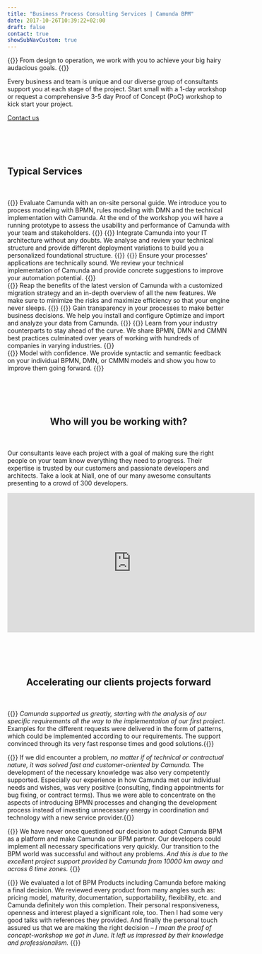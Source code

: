 ```yaml
---
title: "Business Process Consulting Services | Camunda BPM"
date: 2017-10-26T10:39:22+02:00
draft: false
contact: true
showSubNavCustom: true
---
```


{{<highlight-visual title="Let's make your work flow" svg="/services/consulting.svg" svg_width="25%">}}
	From design to operation, we work with you to achieve your big hairy audacious goals.
{{</highlight-visual>}}


<p class="light lead text-center"> Every business and team is unique and our diverse group of consultants support you at each stage of the project. Start small with a 1-day workshop or request a comprehensive 3-5 day Proof of Concept (PoC) workshop to kick start your project.</p>

<p class="text-center"><a class="btn btn-primary" href="#contact">Contact us</a></p>
<h2 class="light lead text-center" style="margin-top: 100px; margin-bottom: 50px">Typical Services</h2>

<div class="row">
	{{<panel-item title="PoC Workshop" img="svg/services/products/poc-workshop.svg">}}
	Evaluate Camunda with an on-site personal guide. We introduce you to process modeling with BPMN, rules modeling with DMN and the technical implementation with Camunda. At the end of the workshop you will have a running prototype to assess the usability and performance of Camunda with your team and stakeholders.
	{{</panel-item>}}
	{{<panel-item title="Architecture Review and Optimization" img="svg/services/products/review-optimization.svg">}}
	Integrate Camunda into your IT architecture without any doubts. We analyse and review your technical structure and provide different deployment variations to build you a personalized foundational structure.
	{{</panel-item>}}
	{{<panel-item title="Technical Review" img="svg/services/products/technical-review.svg">}}
	Ensure your processes' applications are technically sound. We review your technical implementation of Camunda and provide concrete suggestions to improve your automation potential.
	{{</panel-item>}}
</div><div class="row">
	{{<panel-item title="Camunda Upgrade Implementation" img="svg/services/products/upgrade.svg">}}
	Reap the benefits of the latest version of Camunda with a customized migration strategy and an in-depth overview of all the new features. We make sure to minimize the risks and maximize efficiency so that your engine never sleeps.
	{{</panel-item>}}
	{{<panel-item title="Optimize Workshop" img="svg/services/products/optimize-workshop.svg">}}
	Gain transparency in your processes to make better business decisions. We help you install and configure Optimize and import and analyze your data from Camunda.
	{{</panel-item>}}
	{{<panel-item title="Best Practices Workshop" img="svg/services/products/best-practices-workshop.svg">}}
	Learn from your industry counterparts to stay ahead of the curve. We share BPMN, DMN and CMMN best practices culminated over years of working with hundreds of companies in varying industries.
	{{</panel-item>}}
</div>
<div class="row">
	{{<panel-item title="Modeling Workshops" img="svg/services/products/modeling-workshops.svg">}}
	Model with confidence. We provide syntactic and semantic feedback on your individual BPMN, DMN, or CMMN models and show you how to improve them going forward.
	{{</panel-item>}}
</div>
<center><h2 class="light lead" style="margin-top: 100px; margin-bottom: 50px">Who will you be working with?</h2></center>
<div class="row">
	<div class="col-md-6">
		<p>Our consultants leave each project with a goal of making sure the right people on your team know everything they need to progress. Their expertise is trusted by our customers and passionate developers and architects. Take a look at Niall, one of our many awesome consultants presenting to a crowd of 300 developers.
		</p>
	</div>
	<div class="col-md-6">
		<embed src="https://www.youtube.com/embed/nJOrMOXv5_M?rel=0" width="560" height="315" scale="aspect" controller="true">
	</div>
</div>

<center><h2 class="light lead" style="margin-top: 100px; margin-bottom: 50px">Accelerating our clients projects forward</h2></center>

{{<quote name="" company="Helvetia" >}}
<i>Camunda supported us greatly, starting with the analysis of our specific requirements all the way to the implementation of our first project.</i> Examples for the different requests were delivered in the form of patterns, which could be implemented according to our requirements. The support convinced through its very fast response times and good solutions.{{</quote>}}


{{<quote name="" company="DWP Bank" >}}
If we did encounter a problem, <i>no matter if of technical or contractual nature, it was solved fast and customer-oriented by Camunda.</i> The development of the necessary knowledge was also very competently supported. Especially our experience in how Camunda met our individual needs and wishes, was very positive (consulting, finding appointments for bug fixing, or contract terms). Thus we were able to concentrate on the aspects of introducing BPMN processes and changing the development process instead of investing unnecessary energy in coordination and technology with a new service provider.{{</quote>}}

{{<quote name="" company="Allianz Indonesia" >}}
We have never once questioned our decision to adopt Camunda BPM as a platform and make Camunda our BPM partner. Our developers could implement all necessary specifications very quickly. Our transition to the BPM world was successful and without any problems. <i>And this is due to the excellent project support provided by Camunda from 10000 km away and across 6 time zones.</i>
{{</quote>}}

{{<quote name="" company="iTradeNetwork" >}}
We evaluated a lot of BPM Products including Camunda before making a final decision. We reviewed every product from many angles such as: pricing model, maturity, documentation, supportability, flexibility, etc. and Camunda definitely won this completion. Their personal responsiveness, openness and interest played a significant role, too. Then I had some very good talks with references they provided. And finally the personal touch assured us that we are making the right decision – <i>I mean the proof of concept-workshop we got in June. It left us impressed by their knowledge and professionalism.</i>
{{</quote>}}
